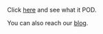 

Click [here](https://pod.xava.me/) and see what it POD.

You can also reach our [blog](http://wepod.github.io/).
